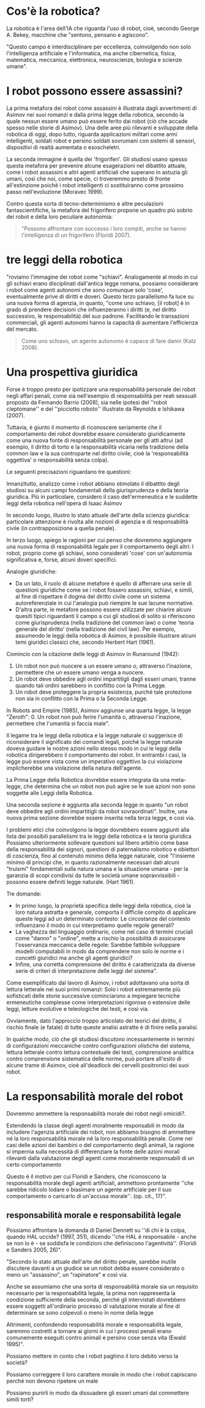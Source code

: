 # Cos'è la robotica?
La robotica è l'area dell'IA che riguarda l'uso di robot, cioè, secondo George A. Bekey, macchine che "sentono, pensano e agiscono".

"Questo campo è interdisciplinare per eccellenza, coinvolgendo non solo l'intelligenza artificiale e l'informatica, ma anche cibernetica, 
fisica, matematica, meccanica, elettronica, neuroscienze, biologia e scienze umane".

# I robot possono essere assassini?

La prima metafora dei robot come assassini è illustrata dagli avvertimenti di Asimov nei suoi romanzi e dalla prima legge della robotica, secondo la quale nessun essere umano può essere ferito dai robot (ciò che accade spesso nelle storie di Asimov). Una delle aree più rilevanti e sviluppate della robotica di oggi, dopo tutto, riguarda applicazioni militari come armi intelligenti, soldati robot e persino soldati sovrumani con sistemi di sensori, dispositivi di realtà aumentata o esoscheletri.

La seconda immagine è quella dei 'frigoriferi'. Gli studiosi usano spesso questa metafora per prevenire alcune esagerazioni nel dibattito attuale, come i robot assassini e altri agenti artificiali che superano in astuzia gli umani, così che noi, come specie, ci troveremmo presto di fronte all'estinzione poiché i robot intelligenti ci sostituiranno come prossimo passo nell'evoluzione (Moravec 1999). 

Contro questa sorta di tecno-determinismo e altre peculazioni fantascientifiche, la metafora del frigorifero propone un quadro più sobrio dei robot e della loro peculiare autonomia: 
> "Possono affrontare con successo i loro compiti, anche se hanno l'intelligenza di un frigorifero (Floridi 2007).

# tre leggi della robotica

"roviamo l'immagine dei robot come "schiavi". Analogamente al modo in cui gli schiavi erano disciplinati dall'antica legge romana, possiamo considerare i robot come agenti autonomi che sono comunque solo 'cose', eventualmente prive di diritti e doveri. Questo terzo parallelismo fa luce su una nuova forma di agenzia, in quanto, "come uno schiavo, [il robot] è in grado di prendere decisioni che influenzeranno i diritti (e, nel diritto successivo, le responsabilità) del suo padrone. 
Facilitando le transazioni commerciali, gli agenti autonomi hanno la capacità di aumentare l'efficienza del mercato. 
> Come uno schiavo, un agente autonomo è capace di fare danni (Katz 2008).

# Una prospettiva giuridica

Forse è troppo presto per ipotizzare una responsabilità personale dei robot negli affari penali, come sia nell'esempio di responsabilità per reati sessuali proposto da Fernando Barrio (2008), sia nelle ipotesi del ''robot cleptomane'' e del ''picciotto roboto'' illustrate da Reynolds e Ishikawa (2007).

Tuttavia, è giunto il momento di riconoscere seriamente che il comportamento dei robot dovrebbe essere considerato giuridicamente come una nuova fonte di responsabilità personale per gli atti altrui (ad esempio, il diritto di torto e la responsabilità vicaria nella tradizione della common law e la sua controparte nel diritto civile, cioè la 'responsabilità oggettiva' o responsabilità senza colpa).

Le seguenti precisazioni riguardano tre questioni:

Innanzitutto, analizzo come i robot abbiano stimolato il dibattito degli studiosi su alcuni campi fondamentali della giurisprudenza e della teoria giuridica. Più in particolare, considero il caso dell'ermeneutica e le suddette leggi della robotica nell'opera di Isaac Asimov

In secondo luogo, illustro lo stato attuale dell'arte della scienza giuridica: particolare attenzione è rivolta alle nozioni di agenzia e di responsabilità civile (in contrapposizione a quella penale).

In terzo luogo, spiego le ragioni per cui penso che dovremmo aggiungere una nuova forma di responsabilità legale per il comportamento degli altri: I robot, proprio come gli schiavi, sono considerati 'cose' con un'autonomia significativa e, forse, alcuni doveri specifici.

Analogie giuridiche:
- Da un lato, il ruolo di alcune metafore è quello di afferrare una serie di questioni giuridiche come se i robot fossero assassini, schiavi, e simili, al fine di rispettare il dogma del diritto civile come un sistema autoreferenziale in cui l'analogia può riempire le sue lacune normative. 
- D'altra parte, le metafore possono essere utilizzate per chiarire alcuni quesiti tipici riguardanti il campo a cui gli studiosi di solito si riferiscono come giurisprudenza (nella tradizione del common law) o come 'teoria generale del diritto' (nella tradizione del civil law). Per esempio, assumendo le leggi della robotica di Asimov, è possibile illustrare alcuni temi giuridici classici che, secondo Herbert Hart (1961).

Comincio con la citazione delle leggi di Asimov in Runaround (1942):
1. Un robot non può nuocere a un essere umano o, attraverso l'inazione, permettere che un essere umano venga a nuocere.
2. Un robot deve obbedire agli ordini impartitigli dagli esseri umani, tranne quando tali ordini sarebbero in conflitto con la Prima Legge.
3. Un robot deve proteggere la propria esistenza, purché tale protezione non sia in conflitto con la Prima o la Seconda Legge.


In Robots and Empire (1985), Asimov aggiunse una quarta legge, la legge "Zeroth":
0. Un robot non può ferire l'umanità o, attraverso l'inazione, permettere che l'umanità si faccia male".

Il legame tra le leggi della robotica e la legge naturale ci suggerisce di riconsiderare il significato dei comandi legali, poiché la legge naturale doveva guidare le nostre azioni nello stesso modo in cui le leggi della robotica dirigerebbero il comportamento dei robot. In entrambi i casi, la legge può essere vista come un imperativo oggettivo la cui violazione implicherebbe una violazione della natura dell'agente.

La Prima Legge della Robotica dovrebbe essere integrata da una meta-legge, che determina che un robot non può agire se le sue azioni non sono soggette alle Leggi della Robotica.

Una seconda sezione è aggiunta alla seconda legge in quanto "un robot deve obbedire agli ordini impartitigli da robot sovraordinati". Inoltre, una nuova prima sezione dovrebbe essere inserita nella terza legge, e così via.


I problemi etici che coinvolgono la legge dovrebbero essere aggiunti alla lista dei possibili parallelismi tra le leggi della robotica e la teoria giuridica
Possiamo ulteriormente sollevare questioni sul libero arbitrio come base della responsabilità dei signori, questioni di paternalismo robotico e obiettori di coscienza, fino al contenuto minimo della legge naturale, cioè "l'insieme minimo di principi che, in quanto razionalmente necessari dati alcuni "truismi" fondamentali sulla natura umana e la situazione umana - per la garanzia di scopi condivisi da tutte le società umane sopravvissibili - possono essere definiti legge naturale. (Hart 1961).


Tre domande:

- In primo luogo, la proprietà specifica delle leggi della robotica, cioè la loro natura astratta e generale, comporta il difficile compito di applicare queste leggi ad un determinato contesto: Le circostanze del contesto influenzano il modo in cui interpretiamo quelle regole generali?
- La vaghezza del linguaggio ordinario, come nel caso di termini cruciali come "danno" o "ordine", mette a rischio la possibilità di assicurare l'osservanza meccanica delle regole: Sarebbe fattibile sviluppare modelli computabili in modo da comprendere non solo le norme e i concetti giuridici ma anche gli agenti giuridici?
- Infine, una corretta comprensione del diritto è caratterizzata da diverse serie di criteri di interpretazione delle leggi del sistema".


Come esemplificato dal lavoro di Asimov, i robot adottavano una sorta di lettura letterale nei suoi primi romanzi: Solo i robot estremamente più sofisticati delle storie successive cominciarono a impiegare tecniche ermeneutiche complesse come interpretazioni rigorose o estensive delle leggi, letture evolutive e teleologiche dei testi, e così via.

Ovviamente, dato l'approccio troppo articolato dei teorici del diritto, il rischio finale (e fatale) di tutte queste analisi astratte è di finire nella paralisi. 

In qualche modo, ciò che gli studiosi discutono incessantemente in termini di configurazioni meccaniche contro configurazioni olistiche del sistema, lettura letterale contro lettura contestuale dei testi, comprensione analitica contro comprensione sistematica delle norme, può portare all'esito di alcune trame di Asimov, cioè all'deadlock dei cervelli positronici dei suoi robot.

# La responsabilità morale del robot

Dovremmo ammettere la responsabilità morale dei robot negli omicidi?.

Estendendo la classe degli agenti moralmente responsabili in modo da includere l'agenzia artificiale dei robot, non abbiamo bisogno di ammettere né la loro responsabilità morale né la loro responsabilità penale. Come nei casi delle azioni dei bambini o del comportamento degli animali, la ragione si impernia sulla necessità di differenziare la fonte delle azioni morali rilevanti dalla valutazione degli agenti come moralmente responsabili di un certo comportamento

Questo è il motivo per cui Floridi e Sanders, che riconoscono la responsabilità morale degli agenti artificiali, ammettono prontamente ''che sarebbe ridicolo lodare o biasimare un agente artificiale per il suo comportamento o caricarlo di un'accusa morale''. (op. cit., 17)".

## responsabilità morale e responsabilità legale

Possiamo affrontare la domanda di Daniel Dennett su ''di chi è la colpa, quando HAL uccide? (1997, 351), dicendo ''che HAL è responsabile - anche se non lo è - se soddisfa le condizioni che definiscono l'agentività''. (Floridi e Sanders 2005, 26)".

"Secondo lo stato attuale dell'arte del diritto penale, sarebbe inutile discutere davanti a un giudice se un robot debba essere considerato o meno un "assassino", un "rapinatore" e così via.

Anche se assumiamo che una sorta di responsabilità morale sia un requisito necessario per la responsabilità legale, la prima non rappresenta la condizione sufficiente della seconda, perché gli intervistati dovrebbero essere soggetti all'ordinario processo di valutazione morale al fine di determinare se sono colpevoli o meno in nome della legge


Altrimenti, confondendo responsabilità morale e responsabilità legale, saremmo costretti a tornare ai giorni in cui i processi penali erano comunemente eseguiti contro animali e persino cose senza vita (Ewald 1995)".

Possiamo mettere in conto che i robot paghino il loro debito verso la società? 
	
Possiamo correggere il loro carattere morale in modo che i robot capiscano perché non devono ripetere un male

Possiamo punirli in modo da dissuadere gli esseri umani dal commettere simili torti?